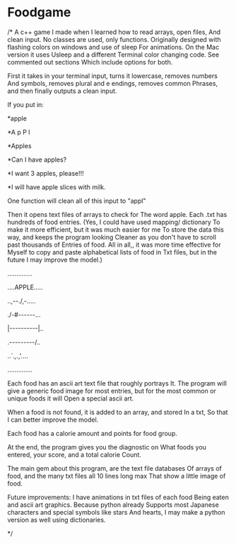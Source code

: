 # Foodgame
/*
A c++ game I made when I learned how to read arrays, open files, 
And clean input. No classes are used, only functions.
Originally designed with flashing colors on windows and use of sleep
For animations. On the Mac version it uses Usleep and a different 
Terminal color changing code. See commented out sections
Which include options for both.

First it takes in your terminal input, turns it lowercase, removes numbers 
And symbols, removes plural and e endings, removes common 
Phrases, and then finally outputs a clean input.

If you put in:

*apple

*A p P l

*Apples 

*Can I have apples?

*I want 3 apples, please!!! 

*I will have apple slices with milk. 

One function will clean all of this input to "appl"

Then it opens text files of arrays to check for 
The word apple. Each .txt has hundreds of 
food entries. (Yes, I could have used mapping/ dictionary 
To make it more efficient, but it was much easier for me 
To store the data this way, and keeps the program looking
Cleaner as you don't have to scroll past thousands of 
Entries of food. All in all,, it was more time effective for
Myself to copy and paste alphabetical lists of food in 
Txt files, but in the future I may improve the model.)

..............

....APPLE.....

..,--./,-.....

./-#------\...

|----------|..

.\---------/..

..`._,._,'....

..............

Each food has an ascii art text file that roughly portrays 
It. The program will give a generic food image for most 
entries, but for the most common or unique foods it will
Open a special ascii art.

When a food is not found, it is added to an array, and stored
In a txt, So that I can better improve the model.

Each food has a calorie amount and points for food group.

At the end, the program gives you the diagnostic on
What foods you entered, your score, and a total calorie
Count. 

The main gem about this program, are the text file databases
Of arrays of food, and the many txt files all 10 lines long max
That show a little image of food. 

Future improvements: I have animations in txt files of each food
Being eaten and ascii art graphics. Because python already 
Supports most Japanese characters and special symbols like stars
And hearts, I may make a python version as well using dictionaries.

*/
